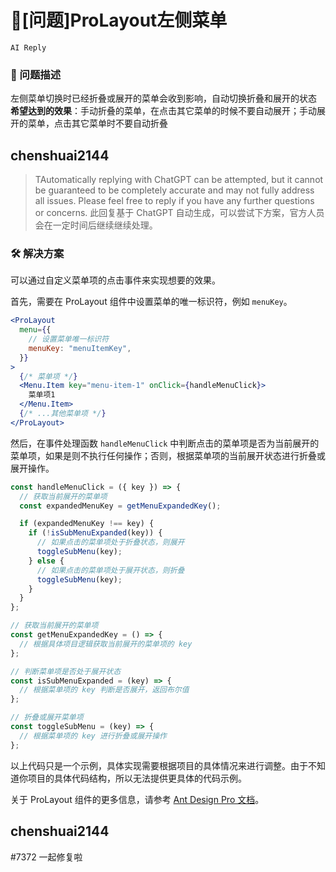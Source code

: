 # 🧐[问题]ProLayout左侧菜单

`AI Reply`

### 🧐 问题描述

左侧菜单切换时已经折叠或展开的菜单会收到影响，自动切换折叠和展开的状态
**希望达到的效果**：手动折叠的菜单，在点击其它菜单的时候不要自动展开；手动展开的菜单，点击其它菜单时不要自动折叠

## chenshuai2144

> TAutomatically replying with ChatGPT can be attempted, but it cannot be guaranteed to be completely accurate and may not fully address all issues. Please feel free to reply if you have any further questions or concerns.
> 此回复基于 ChatGPT 自动生成，可以尝试下方案，官方人员会在一定时间后继续继续处理。

### 🛠 解决方案

可以通过自定义菜单项的点击事件来实现想要的效果。

首先，需要在 ProLayout 组件中设置菜单的唯一标识符，例如 `menuKey`。

```jsx
<ProLayout
  menu={{
    // 设置菜单唯一标识符
    menuKey: "menuItemKey",
  }}
>
  {/* 菜单项 */}
  <Menu.Item key="menu-item-1" onClick={handleMenuClick}>
    菜单项1
  </Menu.Item>
  {/* ...其他菜单项 */}
</ProLayout>
```

然后，在事件处理函数 `handleMenuClick` 中判断点击的菜单项是否为当前展开的菜单项，如果是则不执行任何操作；否则，根据菜单项的当前展开状态进行折叠或展开操作。

```jsx
const handleMenuClick = ({ key }) => {
  // 获取当前展开的菜单项
  const expandedMenuKey = getMenuExpandedKey();

  if (expandedMenuKey !== key) {
    if (!isSubMenuExpanded(key)) {
      // 如果点击的菜单项处于折叠状态，则展开
      toggleSubMenu(key);
    } else {
      // 如果点击的菜单项处于展开状态，则折叠
      toggleSubMenu(key);
    }
  }
};

// 获取当前展开的菜单项
const getMenuExpandedKey = () => {
  // 根据具体项目逻辑获取当前展开的菜单项的 key
};

// 判断菜单项是否处于展开状态
const isSubMenuExpanded = (key) => {
  // 根据菜单项的 key 判断是否展开，返回布尔值
};

// 折叠或展开菜单项
const toggleSubMenu = (key) => {
  // 根据菜单项的 key 进行折叠或展开操作
};
```

以上代码只是一个示例，具体实现需要根据项目的具体情况来进行调整。由于不知道你项目的具体代码结构，所以无法提供更具体的代码示例。

关于 ProLayout 组件的更多信息，请参考 [Ant Design Pro 文档](https://procomponents.ant.design/components/layout)。

## chenshuai2144

#7372 一起修复啦
